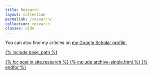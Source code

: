 ```yaml
---
title: Research
layout: collection
permalink: /research/
collection: research
classes: wide
---
```


You can also find my articles on <u><a href="https://scholar.google.com/citations?hl=en&user=fpjWEIUAAAAJ">my Google Scholar profile<a>.

{% include base_path %}

{% for post in site.research %}
  {% include archive-single.html %}
{% endfor %}